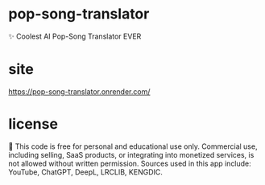 # pop-song-translator
✨ Coolest AI Pop-Song Translator EVER

# site
https://pop-song-translator.onrender.com/

# license
🚫 This code is free for personal and educational use only.
Commercial use, including selling, SaaS products, or integrating into monetized services, is not allowed without written permission.
Sources used in this app include: YouTube, ChatGPT, DeepL, LRCLIB, KENGDIC.

